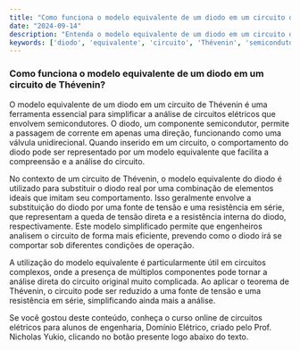 ```yaml
---
title: "Como funciona o modelo equivalente de um diodo em um circuito de Thévenin?"
date: "2024-09-14"
description: "Entenda o modelo equivalente de um diodo em um circuito de Thévenin e sua importância em circuitos elétricos."
keywords: ['diodo', 'equivalente', 'circuito', 'Thévenin', 'semicondutores']
---
```


### Como funciona o modelo equivalente de um diodo em um circuito de Thévenin?

O modelo equivalente de um diodo em um circuito de Thévenin é uma ferramenta essencial para simplificar a análise de circuitos elétricos que envolvem semicondutores. O diodo, um componente semicondutor, permite a passagem de corrente em apenas uma direção, funcionando como uma válvula unidirecional. Quando inserido em um circuito, o comportamento do diodo pode ser representado por um modelo equivalente que facilita a compreensão e a análise do circuito.

No contexto de um circuito de Thévenin, o modelo equivalente do diodo é utilizado para substituir o diodo real por uma combinação de elementos ideais que imitam seu comportamento. Isso geralmente envolve a substituição do diodo por uma fonte de tensão e uma resistência em série, que representam a queda de tensão direta e a resistência interna do diodo, respectivamente. Este modelo simplificado permite que engenheiros analisem o circuito de forma mais eficiente, prevendo como o diodo irá se comportar sob diferentes condições de operação.

A utilização do modelo equivalente é particularmente útil em circuitos complexos, onde a presença de múltiplos componentes pode tornar a análise direta do circuito original muito complicada. Ao aplicar o teorema de Thévenin, o circuito pode ser reduzido a uma fonte de tensão e uma resistência em série, simplificando ainda mais a análise.

Se você gostou deste conteúdo, conheça o curso online de circuitos elétricos para alunos de engenharia, Domínio Elétrico, criado pelo Prof. Nicholas Yukio, clicando no botão presente logo abaixo do texto.